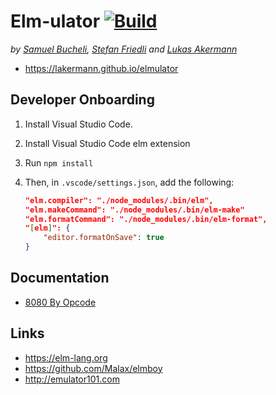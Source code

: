 # Elm-ulator [![Build](https://github.com/lakermann/elmulator/actions/workflows/build.yml/badge.svg)](https://github.com/lakermann/elmulator/actions/workflows/build.yml)

_by [Samuel Bucheli](https://github.com/SamuelBucheliZ), [Stefan Friedli](https://github.com/sfriedli) and [Lukas Akermann](https://github.com/lakermann)_

* <https://lakermann.github.io/elmulator>

## Developer Onboarding

1. Install Visual Studio Code.

2. Install Visual Studio Code elm extension

3. Run `npm install`

4. Then, in `.vscode/settings.json`, add the following:

    ```json
    "elm.compiler": "./node_modules/.bin/elm",
    "elm.makeCommand": "./node_modules/.bin/elm-make"
    "elm.formatCommand": "./node_modules/.bin/elm-format",
    "[elm]": {
        "editor.formatOnSave": true
    }
    ```

## Documentation

* [8080 By Opcode](./docu/opcodes.md)

## Links

* <https://elm-lang.org>
* <https://github.com/Malax/elmboy>
* <http://emulator101.com>
